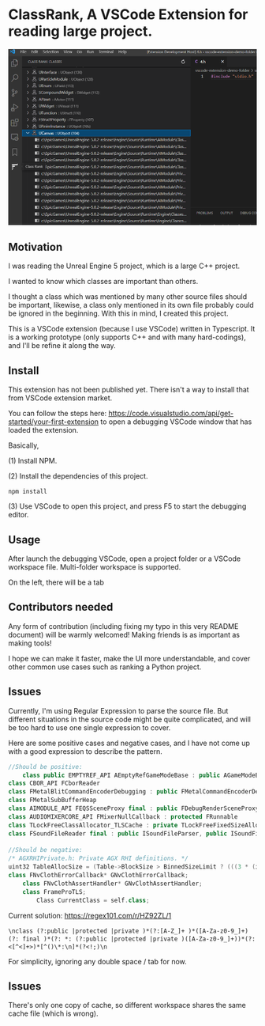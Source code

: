 # ClassRank, A VSCode Extension for reading large project.

![screenshot](./media/screenshot.png)


## Motivation

I was reading the Unreal Engine 5 project, which is a large C++ project.

I wanted to know which classes are important than others.

I thought a class which was mentioned by many other source files should be important, likewise, a class only mentioned in its own file probably could be ignored in the beginning.
With this in mind, I created this project.

This is a VSCode extension (because I use VSCode) written in Typescript. It is a working prototype (only supports C++ and with many hard-codings), and I'll be refine it along the way.


## Install

This extension has not been published yet. There isn't a way to install that from VSCode extension market.

You can follow the steps here: https://code.visualstudio.com/api/get-started/your-first-extension to open a debugging VSCode window that has loaded the extension.

Basically, 

(1) Install NPM.

(2) Install the dependencies of this project.
```
npm install 
```

(3) Use VSCode to open this project, and press F5 to start the debugging editor.

## Usage

After launch the debugging VSCode, open a project folder or a VSCode workspace file. Multi-folder workspace is supported.

On the left, there will be a tab


## Contributors needed

Any form of contribution (including fixing my typo in this very README document) will be warmly welcomed! Making friends is as important as making tools!

I hope we can make it faster, make the UI more understandable, and cover other common use cases such as ranking a Python project.


## Issues

Currently, I'm using Regular Expression to parse the source file. But different situations in the source code might be quite complicated, and will be too hard to use one single expression to cover.

Here are some positive cases and negative cases, and I have not come up with a good expression to describe the pattern.

```c++
//Should be positive:
    class public EMPTYREF_API AEmptyRefGameModeBase : public AGameModeBase
class CBOR_API FCborReader
class FMetalBlitCommandEncoderDebugging : public FMetalCommandEncoderDebugging
class FMetalSubBufferHeap
class AIMODULE_API FEQSSceneProxy final : public FDebugRenderSceneProxy
class AUDIOMIXERCORE_API FMixerNullCallback : protected FRunnable
class TLockFreeClassAllocator_TLSCache : private TLockFreeFixedSizeAllocator_TLSCache<sizeof(T), TPaddingForCacheContention, FNoopCounter , AllowDisablingOfTrim>
class FSoundFileReader final : public ISoundFileParser, public ISoundFileReader

//Should be negative:
/* AGXRHIPrivate.h: Private AGX RHI definitions. */
uint32 TableAllocSize = (Table->BlockSize > BinnedSizeLimit ? (((3 * (i - BinnedSizeLimit)) + 3)*Private::BINNED_ALLOC_POOL_SIZE) : Private::BINNED_ALLOC_POOL_SIZE);
class FNvClothErrorCallback* GNvClothErrorCallback;
	class FNvClothAssertHandler* GNvClothAssertHandler;
	class FrameProTLS;
		Class CurrentClass = self.class;
```

Current solution:
https://regex101.com/r/HZ92ZL/1

```re
\nclass (?:public |protected |private )*(?:[A-Z_]+ )*([A-Za-z0-9_]+)(?: final )*(?: *: (?:public |protected |private )([A-Za-z0-9_]+))*(?:<[^<]+>)*[^()\*:\n]*(?<!;)\n
```
For simplicity, ignoring any double space / tab for now. 

## Issues

There's only one copy of cache, so different workspace shares the same cache file (which is wrong).
